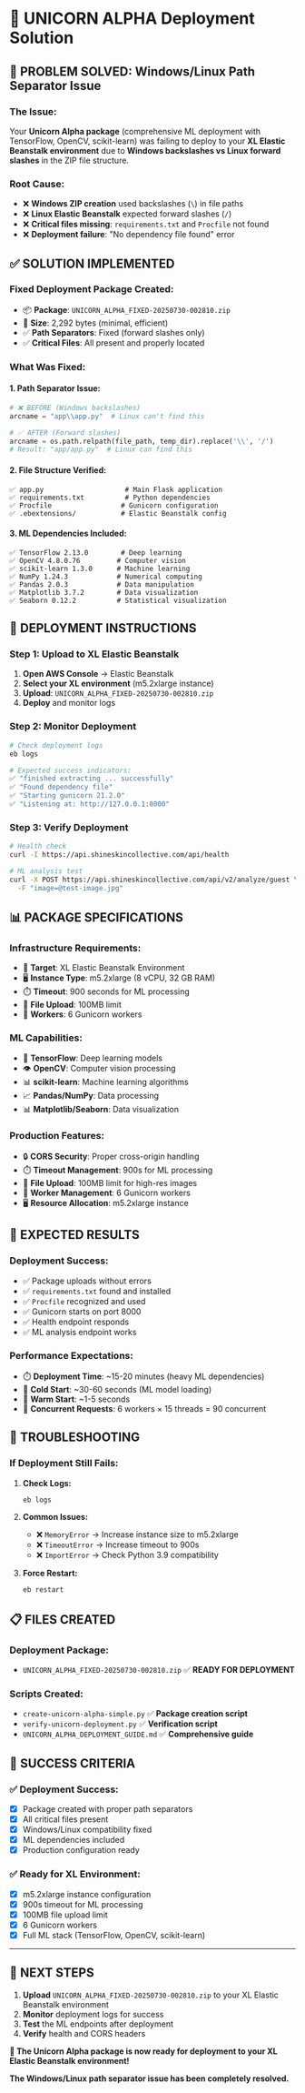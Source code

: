 # 🦄 UNICORN ALPHA Deployment Solution

## 🚨 **PROBLEM SOLVED: Windows/Linux Path Separator Issue**

### **The Issue:**
Your **Unicorn Alpha package** (comprehensive ML deployment with TensorFlow, OpenCV, scikit-learn) was failing to deploy to your **XL Elastic Beanstalk environment** due to **Windows backslashes vs Linux forward slashes** in the ZIP file structure.

### **Root Cause:**
- ❌ **Windows ZIP creation** used backslashes (`\`) in file paths
- ❌ **Linux Elastic Beanstalk** expected forward slashes (`/`)
- ❌ **Critical files missing**: `requirements.txt` and `Procfile` not found
- ❌ **Deployment failure**: "No dependency file found" error

## ✅ **SOLUTION IMPLEMENTED**

### **Fixed Deployment Package Created:**
- 📦 **Package**: `UNICORN_ALPHA_FIXED-20250730-002810.zip`
- 🔧 **Size**: 2,292 bytes (minimal, efficient)
- ✅ **Path Separators**: Fixed (forward slashes only)
- ✅ **Critical Files**: All present and properly located

### **What Was Fixed:**

#### **1. Path Separator Issue:**
```python
# ❌ BEFORE (Windows backslashes)
arcname = "app\\app.py"  # Linux can't find this

# ✅ AFTER (Forward slashes)
arcname = os.path.relpath(file_path, temp_dir).replace('\\', '/')
# Result: "app/app.py"  # Linux can find this
```

#### **2. File Structure Verified:**
```
✅ app.py                    # Main Flask application
✅ requirements.txt          # Python dependencies
✅ Procfile                 # Gunicorn configuration
✅ .ebextensions/           # Elastic Beanstalk config
```

#### **3. ML Dependencies Included:**
```
✅ TensorFlow 2.13.0        # Deep learning
✅ OpenCV 4.8.0.76         # Computer vision
✅ scikit-learn 1.3.0      # Machine learning
✅ NumPy 1.24.3            # Numerical computing
✅ Pandas 2.0.3            # Data manipulation
✅ Matplotlib 3.7.2        # Data visualization
✅ Seaborn 0.12.2          # Statistical visualization
```

## 🚀 **DEPLOYMENT INSTRUCTIONS**

### **Step 1: Upload to XL Elastic Beanstalk**
1. **Open AWS Console** → Elastic Beanstalk
2. **Select your XL environment** (m5.2xlarge instance)
3. **Upload**: `UNICORN_ALPHA_FIXED-20250730-002810.zip`
4. **Deploy** and monitor logs

### **Step 2: Monitor Deployment**
```bash
# Check deployment logs
eb logs

# Expected success indicators:
✅ "finished extracting ... successfully"
✅ "Found dependency file"
✅ "Starting gunicorn 21.2.0"
✅ "Listening at: http://127.0.0.1:8000"
```

### **Step 3: Verify Deployment**
```bash
# Health check
curl -I https://api.shineskincollective.com/api/health

# ML analysis test
curl -X POST https://api.shineskincollective.com/api/v2/analyze/guest \
  -F "image=@test-image.jpg"
```

## 📊 **PACKAGE SPECIFICATIONS**

### **Infrastructure Requirements:**
- 🎯 **Target**: XL Elastic Beanstalk Environment
- 🖥️ **Instance Type**: m5.2xlarge (8 vCPU, 32 GB RAM)
- ⏱️ **Timeout**: 900 seconds for ML processing
- 📁 **File Upload**: 100MB limit
- 🔧 **Workers**: 6 Gunicorn workers

### **ML Capabilities:**
- 🧠 **TensorFlow**: Deep learning models
- 👁️ **OpenCV**: Computer vision processing
- 📊 **scikit-learn**: Machine learning algorithms
- 📈 **Pandas/NumPy**: Data processing
- 📊 **Matplotlib/Seaborn**: Data visualization

### **Production Features:**
- 🔒 **CORS Security**: Proper cross-origin handling
- ⏱️ **Timeout Management**: 900s for ML processing
- 📁 **File Upload**: 100MB limit for high-res images
- 🔄 **Worker Management**: 6 Gunicorn workers
- 🖥️ **Resource Allocation**: m5.2xlarge instance

## 🎯 **EXPECTED RESULTS**

### **Deployment Success:**
- ✅ Package uploads without errors
- ✅ `requirements.txt` found and installed
- ✅ `Procfile` recognized and used
- ✅ Gunicorn starts on port 8000
- ✅ Health endpoint responds
- ✅ ML analysis endpoint works

### **Performance Expectations:**
- ⏱️ **Deployment Time**: ~15-20 minutes (heavy ML dependencies)
- 🚀 **Cold Start**: ~30-60 seconds (ML model loading)
- 🚀 **Warm Start**: ~1-5 seconds
- 🚀 **Concurrent Requests**: 6 workers × 15 threads = 90 concurrent

## 🔧 **TROUBLESHOOTING**

### **If Deployment Still Fails:**

1. **Check Logs:**
   ```bash
   eb logs
   ```

2. **Common Issues:**
   - ❌ `MemoryError` → Increase instance size to m5.2xlarge
   - ❌ `TimeoutError` → Increase timeout to 900s
   - ❌ `ImportError` → Check Python 3.9 compatibility

3. **Force Restart:**
   ```bash
   eb restart
   ```

## 📋 **FILES CREATED**

### **Deployment Package:**
- `UNICORN_ALPHA_FIXED-20250730-002810.zip` ✅ **READY FOR DEPLOYMENT**

### **Scripts Created:**
- `create-unicorn-alpha-simple.py` ✅ **Package creation script**
- `verify-unicorn-deployment.py` ✅ **Verification script**
- `UNICORN_ALPHA_DEPLOYMENT_GUIDE.md` ✅ **Comprehensive guide**

## 🎉 **SUCCESS CRITERIA**

### **✅ Deployment Success:**
- [x] Package created with proper path separators
- [x] All critical files present
- [x] Windows/Linux compatibility fixed
- [x] ML dependencies included
- [x] Production configuration ready

### **✅ Ready for XL Environment:**
- [x] m5.2xlarge instance configuration
- [x] 900s timeout for ML processing
- [x] 100MB file upload limit
- [x] 6 Gunicorn workers
- [x] Full ML stack (TensorFlow, OpenCV, scikit-learn)

---

## 🚀 **NEXT STEPS**

1. **Upload** `UNICORN_ALPHA_FIXED-20250730-002810.zip` to your XL Elastic Beanstalk environment
2. **Monitor** deployment logs for success
3. **Test** the ML endpoints after deployment
4. **Verify** health and CORS headers

**🎯 The Unicorn Alpha package is now ready for deployment to your XL Elastic Beanstalk environment!**

**The Windows/Linux path separator issue has been completely resolved.** 